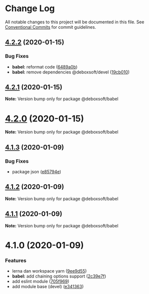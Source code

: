 # Change Log

All notable changes to this project will be documented in this file.
See [Conventional Commits](https://conventionalcommits.org) for commit guidelines.

## [4.2.2](https://github.com/deboxsoft/devel-js-coding/compare/v4.2.1...v4.2.2) (2020-01-15)


### Bug Fixes

* **babel:** reformat code ([6489a0b](https://github.com/deboxsoft/devel-js-coding/commit/6489a0bb49dded9237962cbf0eff447c0a0accaa))
* **babel:** remove dependencies @deboxsoft/devel ([19cb010](https://github.com/deboxsoft/devel-js-coding/commit/19cb0109c04d8fc9bdfc38d503a76307344581cb))





## [4.2.1](https://github.com/deboxsoft/devel-js-coding/compare/v4.2.0...v4.2.1) (2020-01-15)

**Note:** Version bump only for package @deboxsoft/babel





# [4.2.0](https://github.com/deboxsoft/devel-js-coding/compare/v4.1.5...v4.2.0) (2020-01-15)

**Note:** Version bump only for package @deboxsoft/babel





## [4.1.3](https://github.com/deboxsoft/devel-js-coding/compare/v4.1.2...v4.1.3) (2020-01-09)


### Bug Fixes

* package json ([e85794e](https://github.com/deboxsoft/devel-js-coding/commit/e85794e9a2164d4f5936fae8f6b6cd0ed06ecedb))





## [4.1.2](https://github.com/deboxsoft/devel-js-coding/compare/v4.1.1...v4.1.2) (2020-01-09)

**Note:** Version bump only for package @deboxsoft/babel





## [4.1.1](https://github.com/deboxsoft/devel-js-coding/compare/v4.1.0...v4.1.1) (2020-01-09)

**Note:** Version bump only for package @deboxsoft/babel





# 4.1.0 (2020-01-09)


### Features

* lerna dan workspace yarn ([9ee9d55](https://github.com/deboxsoft/devel-js-coding/commit/9ee9d55a22f9a1436cb7babc05a2ffae8074d604))
* **babel:** add chaining options support ([2c39e7f](https://github.com/deboxsoft/devel-js-coding/commit/2c39e7f8785da96bf321408d281b5d1b2029b601))
* add eslint module ([705f969](https://github.com/deboxsoft/devel-js-coding/commit/705f969a6daa724949fe6eee815506119f34ffdc))
* add module base (devel) ([e341363](https://github.com/deboxsoft/devel-js-coding/commit/e341363129441eb48fa7feacecb7965ea6504c5b))
